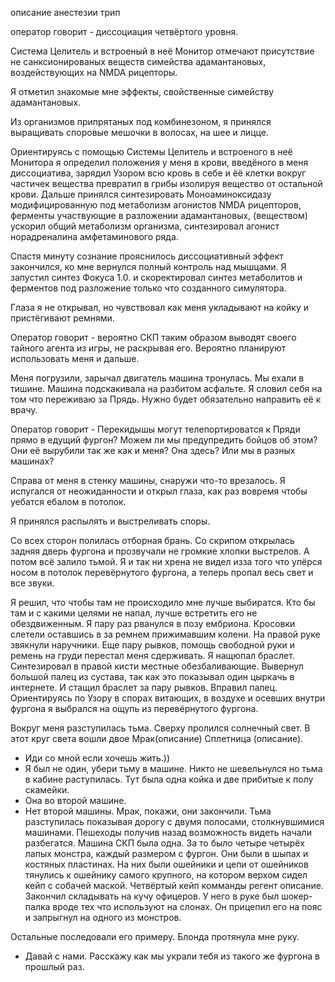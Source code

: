 описание анестезии трип

оператор говорит - диссоциация четвёртого уровня.

Система Целитель и встроеный в неё Монитор отмечают присутствие не санксионированых веществ симейства адамантановых, воздействующих на NMDA рицепторы.

Я отметил знакомые мне эффекты, свойственные симейству адамантановых.

Из организмов припрятаных под комбинезоном, я принялся выращивать споровые мешочки в волосах, на шее и лицце. 

Ориентируясь с помощью Системы Целитель и встроеного в неё Монитора я определил положения у меня в крови, введёного в меня диссоциатива, зарядил Узором всю кровь в себе и ёё клетки вокруг частичек вещества превратил в грибы изолируя вещество от остальной крови. Дальше принялся синтезировать Моноаминоксидазу модифицированную под метаболизм агонистов NMDA рицепторов, ферменты участвующие в разложении адамантановых, (веществом) ускорил общий метаболизм организма, синтезировал агонист норадреналина амфетаминового ряда. 

Спастя минуту сознание прояснилось диссоциативный эффект закончился, ко мне вернулся полный контроль над мышцами. Я запустил синтез Фокуса 1.0. и скоректировал синтез метаболитов и ферментов под разложение только что созданного симулятора.

Глаза я не открывал, но чувствовал как меня укладывают на койку и пристёгивают ремнями.

Оператор говорит - вероятно СКП таким образом выводят своего тайного агента из игры, не раскрывая его. Вероятно планируют использовать меня и дальше.

Меня погрузили, зарычал двигатель машина тронулась. Мы ехали в тишине. Машина подскакивала на разбитом асфальте. Я словил себя на том что переживаю за Прядь. Нужно будет обязательно направить её к врачу. 

Оператор говорит - Перекидышы могут телепортироватся к Пряди прямо в едущий фургон? Можем ли мы предупредить бойцов об этом? Они её вырубили так же как и меня? Она здесь? Или мы в разных машинах?

Справа от меня в стенку машины, снаружи что-то врезалось. Я испугался от неожиданности и открыл глаза, как раз вовремя чтобы уебатся ебалом в потолок.

Я принялся распылять и выстреливать споры.

Со всех сторон полилась отборная брань. Со скрипом открылась задняя дверь фургона и прозвучали не громкие хлопки выстрелов. А потом всё залило тьмой. Я и так ни хрена не видел изза того что упёрся носом в потолок перевёрнутого фургона, а теперь пропал весь свет и все звуки.

Я решил, что чтобы там не происходило мне лучше выбиратся. Кто бы там и с какими целями не напал, лучше встретить его не обездвиженным. Я пару раз рванулся в позу ембриона. Кросовки слетели оставшись в за ремнем прижимавшим колени. На правой руке звякнули наручники. Еще пару рывков, помощь свободной руки и ремень на груди перестал меня сдерживать. Я нащюпал браслет. Синтезировал в правой кисти местные обезбаливающие. Вывернул большой палец из сустава, так как это показывал один цыркачь в интернете. И стащил браслет за пару рывков. Вправил палец. Ориентируясь по Узору в спорах витающих, в воздухе и осевших внутри фургона я выбрался на ощупь из перевёрнутого фургона.

Вокруг меня разступилась тьма. Сверху пролился солнечный свет. В этот круг света вошли двое Мрак(описание) Сплетница (описание). 
- Иди со мной если хочешь жить.))
- Я был не один, убери тьму в машине.
Никто не шевельнулся но тьма в кабине раступилась. Тут была одна койка и две прибитые к полу скамейки.
- Она во второй машине.
- Нет второй машины. Мрак, покажи, они закончили.
Тьма разступилась показывая дорогу с двумя полосами, столкнувшимися машинами. Пешеходы получив назад возможность видеть начали разбегатся. Машина СКП была одна. За то было четыре четырёх лапых монстра, каждый размером с фургон. Они были в шыпах и костяных пластинах. На них были ошейники и цепи от ошейников тянулись к ошейнику самого крупного, на котором верхом сидел кейп с собачей маской. Четвёртый кейп комманды регент описание. Закончил складывать на кучу офицеров. У него в руке был шокер-палка вроде тех что используют на слонах. Он прицепил его на пояс и запрыгнул на одного из монстров.

Остальные последовали его примеру. Блонда протянула мне руку.
- Давай с нами. Расскажу как мы украли тебя из такого же фургона в прошлый раз.